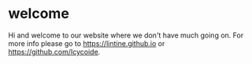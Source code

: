 # welcome
Hi and welcome to our website where we don't have much going on. For more info please go to https://lintine.github.io or https://github.com/Icycoide.
